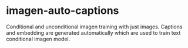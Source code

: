 # imagen-auto-captions
Conditional and unconditional imagen training with just images. Captions and embedding are generated automatically which are used to train text conditional imagen model.
